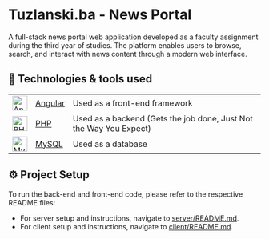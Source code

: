 # Tuzlanski.ba - News Portal
A full-stack news portal web application developed as a faculty assignment during the third year of studies.
The platform enables users to browse, search, and interact with news content through a modern web interface.

## 🔌 Technologies & tools used

<table>
  <tr>
    <td><img src="https://angular.io/assets/images/logos/angular/angular.svg" alt="Angular" height="30"/></td>
    <td style="vertical-align: middle;"><a href="https://angular.dev/">Angular</a></td>
    <td>Used as a front-end framework</td>
  </tr>

  <tr>
    <td><img src="https://upload.wikimedia.org/wikipedia/commons/2/27/PHP-logo.svg" alt="PHP" height="30"/></td>
    <td style="vertical-align: middle;"><a href="https://php.net/">PHP</a></td>
    <td>Used as a backend (Gets the job done, Just Not the Way You Expect)</td>
  </tr>

  <tr>
    <td><img src="https://upload.wikimedia.org/wikipedia/en/thumb/d/dd/MySQL_logo.svg/1920px-MySQL_logo.svg.png" alt="MySQL" height="30"/></td>
    <td style="vertical-align: middle;"><a href="https://mysql.com/">MySQL</a></td>
    <td>Used as a database</td>
  </tr>
</table>

## ⚙️ Project Setup

To run the back-end and front-end code, please refer to the respective README files:

- For server setup and instructions, navigate to [server/README.md](/server/README.md).
- For client setup and instructions, navigate to [client/README.md](/client/README.md).

